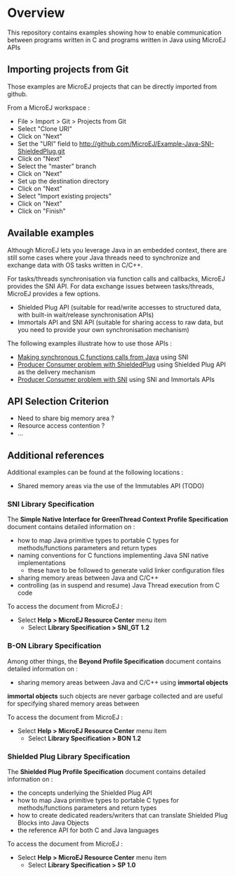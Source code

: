 # Overview

This repository contains examples showing how to enable communication between programs written in C and programs written in Java using MicroEJ APIs

## Importing projects from Git

Those examples are MicroEJ projects that can be directly imported from github.

From a MicroEJ workspace :
* File > Import > Git > Projects from Git
* Select "Clone URI"
* Click on "Next"
* Set the "URI" field to http://github.com/MicroEJ/Example-Java-SNI-ShieldedPlug.git
* Click on "Next"
* Select the "master" branch
* Click on "Next"
* Set up the destination directory
* Click on "Next"
* Select "Import existing projects"
* Click on "Next"
* Click on "Finish"

## Available examples

Although MicroEJ lets you leverage Java in an embedded context, there are still some cases where your Java threads need to synchronize and exchange data with OS tasks written in C/C++.

For tasks/threads synchronisation via function calls and callbacks, MicroEJ provides the SNI API.
For data exchange issues between tasks/threads, MicroEJ provides a few options.
* Shielded Plug API (suitable for read/write accesses to structured data, with built-in wait/release synchronisation APIs)
* Immortals API and SNI API (suitable for sharing access to raw data, but you need to provide your own synchronisation mechanism)

The following examples illustrate how to use those APIs :
* [Making synchronous C functions calls from Java](/CallingCFromJava) using SNI
* [Producer Consumer problem with ShieldedPlug](/ProducerConsumerUsingShieldedPlug) using Shielded Plug API as the delivery mechanism
* [Producer Consumer problem with SNI](/ProducerConsumerUsingSNIAndImmortals) using SNI and Immortals APIs

## API Selection Criterion

* Need to share big memory area ?
* Resource access contention ?
* ...

<!--

|APIs|Example
|--|--|
|SNI|[Making synchronous C functions calls from Java](/CallingCFromJava)|
|Shielded Plug|[Producer Consumer problem](/ProducerConsumerUsingShieldedPlug) using Shielded Plug API as the delivery|
|SNI,Shielded Plug|(TODO)|

-->

## Additional references

Additional examples can be found at the following locations :
* Shared memory areas via the use of the Immutables API (TODO)

<!--

|APIs|Example
|--|--|
|Immutables|[Shared memory areas via the use of the Immutables API(TODO)|

-->

### SNI Library Specification

The **Simple Native Interface for GreenThread Context Profile Specification** document contains detailed information on :

* how to map Java primitive types to portable C types for methods/functions parameters and return types
* naming conventions for C functions implementing Java SNI native implementations
	* these have to be followed to generate valid linker configuration files
* sharing memory areas between Java and C/C++
* controlling (as in suspend and resume) Java Thread execution from C code

To access the document from MicroEJ :

* Select **Help > MicroEJ Resource Center** menu item
	* Select **Library Specification > SNI_GT 1.2**

### B-ON Library Specification

Among other things, the **Beyond Profile Specification** document contains detailed information on :

* sharing memory areas between Java and C/C++ using **immortal objects**

**immortal objects** such objects are never garbage collected and are useful for specifying shared memory areas between 

To access the document from MicroEJ :

* Select **Help > MicroEJ Resource Center** menu item
	* Select **Library Specification > BON 1.2**
	
	
### Shielded Plug Library Specification

The **Shielded Plug Profile Specification** document contains detailed information on :

* the concepts underlying the Shielded Plug API
* how to map Java primitive types to portable C types for methods/functions parameters and return types
* how to create dedicated readers/writers that can translate Shielded Plug Blocks into Java Objects
* the reference API for both C and Java languages

To access the document from MicroEJ :

* Select **Help > MicroEJ Resource Center** menu item
	* Select **Library Specification > SP 1.0**